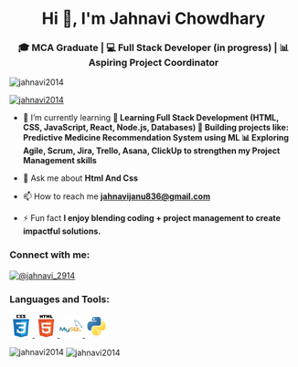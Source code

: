 <h1 align="center">Hi 👋, I'm Jahnavi Chowdhary</h1>
<h3 align="center">🎓 MCA Graduate | 💻 Full Stack Developer (in progress) | 📊 Aspiring Project Coordinator</h3>

<p align="left"> <img src="https://komarev.com/ghpvc/?username=jahnavi2014&label=Profile%20views&color=0e75b6&style=flat" alt="jahnavi2014" /> </p>

<p align="left"> <a href="https://github.com/ryo-ma/github-profile-trophy"><img src="https://github-profile-trophy.vercel.app/?username=jahnavi2014" alt="jahnavi2014" /></a> </p>

- 🌱 I’m currently learning **🚀 Learning Full Stack Development (HTML, CSS, JavaScript, React, Node.js, Databases) 📂 Building projects like: Predictive Medicine Recommendation System using ML 📊 Exploring Agile, Scrum, Jira, Trello, Asana, ClickUp to strengthen my Project Management skills**

- 💬 Ask me about **Html And Css**

- 📫 How to reach me **jahnavijanu836@gmail.com**

- ⚡ Fun fact **I enjoy blending coding + project management to create impactful solutions.**

<h3 align="left">Connect with me:</h3>
<p align="left">
<a href="https://twitter.com/@jahnavi_2914" target="blank"><img align="center" src="https://raw.githubusercontent.com/rahuldkjain/github-profile-readme-generator/master/src/images/icons/Social/twitter.svg" alt="@jahnavi_2914" height="30" width="40" /></a>
</p>

<h3 align="left">Languages and Tools:</h3>
<p align="left"> <a href="https://www.w3schools.com/css/" target="_blank" rel="noreferrer"> <img src="https://raw.githubusercontent.com/devicons/devicon/master/icons/css3/css3-original-wordmark.svg" alt="css3" width="40" height="40"/> </a> <a href="https://www.w3.org/html/" target="_blank" rel="noreferrer"> <img src="https://raw.githubusercontent.com/devicons/devicon/master/icons/html5/html5-original-wordmark.svg" alt="html5" width="40" height="40"/> </a> <a href="https://www.mysql.com/" target="_blank" rel="noreferrer"> <img src="https://raw.githubusercontent.com/devicons/devicon/master/icons/mysql/mysql-original-wordmark.svg" alt="mysql" width="40" height="40"/> </a> <a href="https://www.python.org" target="_blank" rel="noreferrer"> <img src="https://raw.githubusercontent.com/devicons/devicon/master/icons/python/python-original.svg" alt="python" width="40" height="40"/> </a> </p>

<p><img align="left" src="https://github-readme-stats.vercel.app/api/top-langs?username=jahnavi2014&show_icons=true&locale=en&layout=compact" alt="jahnavi2014" /></p>

<p>&nbsp;<img align="center" src="https://github-readme-stats.vercel.app/api?username=jahnavi2014&show_icons=true&locale=en" alt="jahnavi2014" /></p>


<!--
**Jahnavi2014/Jahnavi2014** is a ✨ _special_ ✨ repository because its `README.md` (this file) appears on your GitHub profile.

Here are some ideas to get you started:

- 🔭 I’m currently working on ...
- 🌱 I’m currently learning ...
- 👯 I’m looking to collaborate on ...
- 🤔 I’m looking for help with ...
- 💬 Ask me about ...
- 📫 How to reach me: ...
- 😄 Pronouns: ...
- ⚡ Fun fact: ...
-->
